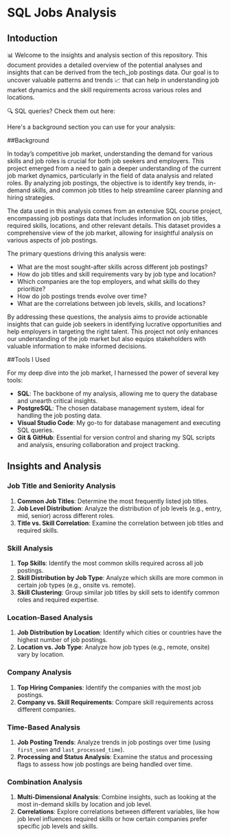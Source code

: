 # SQL Jobs Analysis

## Intoduction

📊 Welcome to the insights and analysis section of this repository. This document provides a detailed overview of the potential analyses and insights that can be derived from the tech_job postings data. Our goal is to uncover valuable patterns and trends 📈 that can help in understanding job market dynamics and the skill requirements across various roles and locations.

🔍 SQL queries? Check them out here:


Here's a background section you can use for your analysis:

##Background

In today’s competitive job market, understanding the demand for various skills and job roles is crucial for both job seekers and employers. This project emerged from a need to gain a deeper understanding of the current job market dynamics, particularly in the field of data analysis and related roles. By analyzing job postings, the objective is to identify key trends, in-demand skills, and common job titles to help streamline career planning and hiring strategies.

The data used in this analysis comes from an extensive SQL course project, encompassing job postings data that includes information on job titles, required skills, locations, and other relevant details. This dataset provides a comprehensive view of the job market, allowing for insightful analysis on various aspects of job postings.

The primary questions driving this analysis were:

  - What are the most sought-after skills across different job postings?
  - How do job titles and skill requirements vary by job type and location?
  - Which companies are the top employers, and what skills do they prioritize?
  - How do job postings trends evolve over time?
  - What are the correlations between job levels, skills, and locations?
    
By addressing these questions, the analysis aims to provide actionable insights that can guide job seekers in identifying lucrative opportunities and help employers in targeting the right talent. This project not only enhances our understanding of the job market but also equips stakeholders with valuable information to make informed decisions.

##Tools I Used

For my deep dive into the job market, I harnessed the power of several key tools:

 - **SQL**: The backbone of my analysis, allowing me to query the database and unearth critical insights.
 - **PostgreSQL**: The chosen database management system, ideal for handling the job posting data.
 - **Visual Studio Code**: My go-to for database management and executing SQL queries.
 - **Git & GitHub**: Essential for version control and sharing my SQL scripts and analysis, ensuring collaboration and project tracking.

## Insights and Analysis



### Job Title and Seniority Analysis

1. **Common Job Titles**: Determine the most frequently listed job titles.
2. **Job Level Distribution**: Analyze the distribution of job levels (e.g., entry, mid, senior) across different roles.
3. **Title vs. Skill Correlation**: Examine the correlation between job titles and required skills.

### Skill Analysis

1. **Top Skills**: Identify the most common skills required across all job postings.
2. **Skill Distribution by Job Type**: Analyze which skills are more common in certain job types (e.g., onsite vs. remote).
3. **Skill Clustering**: Group similar job titles by skill sets to identify common roles and required expertise.

### Location-Based Analysis

1. **Job Distribution by Location**: Identify which cities or countries have the highest number of job postings.
2. **Location vs. Job Type**: Analyze how job types (e.g., remote, onsite) vary by location.

### Company Analysis

1. **Top Hiring Companies**: Identify the companies with the most job postings.
2. **Company vs. Skill Requirements**: Compare skill requirements across different companies.

### Time-Based Analysis

1. **Job Posting Trends**: Analyze trends in job postings over time (using `first_seen` and `last_processed_time`).
2. **Processing and Status Analysis**: Examine the status and processing flags to assess how job postings are being handled over time.

### Combination Analysis

1. **Multi-Dimensional Analysis**: Combine insights, such as looking at the most in-demand skills by location and job level.
2. **Correlations**: Explore correlations between different variables, like how job level influences required skills or how certain companies prefer specific job levels and skills.
